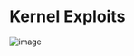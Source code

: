 # Kernel Exploits
![image](https://github.com/user-attachments/assets/c91e0c46-2bfc-4dd1-bfd2-e3c8ad587eda)

